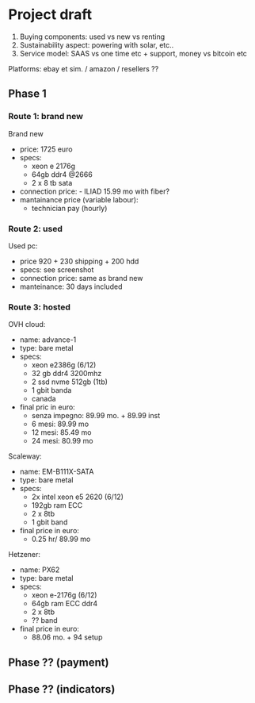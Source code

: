 # Project draft 

1. Buying components: used vs new vs renting
2. Sustainability aspect: powering with solar, etc..
3. Service model: SAAS vs one time etc + support, money vs bitcoin etc

Platforms: ebay et sim. / amazon / resellers ??


## Phase 1

### Route 1: brand new 

Brand new
   - price: 1725 euro
   - specs:
     - xeon e 2176g
     - 64gb ddr4 @2666
     - 2 x 8 tb sata 
   - connection price:
    - ILIAD 15.99 mo with fiber?
   - mantainance price (variable labour):
      - technician pay (hourly)


### Route 2: used

Used pc:
  - price 920 + 230 shipping + 200 hdd
  - specs: see screenshot
  - connection price: same as brand new
  - manteinance: 30 days included 

### Route 3: hosted

OVH cloud: 
  - name: advance-1
  - type: bare metal
  - specs:
    - xeon e2386g (6/12)
    - 32 gb ddr4 3200mhz
    - 2 ssd nvme 512gb (1tb)
    - 1 gbit banda 
    - canada
  - final pric in euro: 
    - senza impegno: 89.99 mo. + 89.99 inst
    - 6 mesi: 89.99 mo
    - 12 mesi: 85.49 mo
    - 24 mesi: 80.99 mo

Scaleway:
  - name: EM-B111X-SATA
  - type: bare metal
  - specs:
    - 2x intel xeon e5 2620 (6/12)
    - 192gb ram ECC
    - 2 x 8tb
    - 1 gbit band
  - final price in euro:
    - 0.25 hr/ 89.99 mo

Hetzener:
  - name: PX62
  - type: bare metal
  - specs:
    - xeon e-2176g (6/12)
    - 64gb ram ECC ddr4
    - 2 x 8tb
    - ?? band
  - final price in euro:
    - 88.06 mo. + 94 setup

## Phase ?? (payment)

## Phase ?? (indicators)